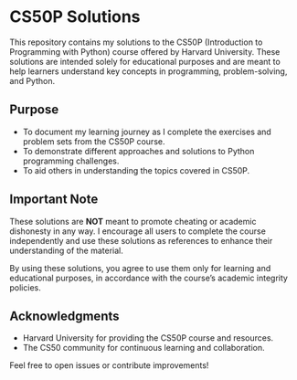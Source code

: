 # CS50P Solutions

This repository contains my solutions to the CS50P (Introduction to Programming with Python) course offered by Harvard University. These solutions are intended solely for educational purposes and are meant to help learners understand key concepts in programming, problem-solving, and Python.

## Purpose

- To document my learning journey as I complete the exercises and problem sets from the CS50P course.
- To demonstrate different approaches and solutions to Python programming challenges.
- To aid others in understanding the topics covered in CS50P.

## Important Note

These solutions are **NOT** meant to promote cheating or academic dishonesty in any way. I encourage all users to complete the course independently and use these solutions as references to enhance their understanding of the material.

By using these solutions, you agree to use them only for learning and educational purposes, in accordance with the course’s academic integrity policies.


## Acknowledgments

- Harvard University for providing the CS50P course and resources.
- The CS50 community for continuous learning and collaboration.

Feel free to open issues or contribute improvements!
